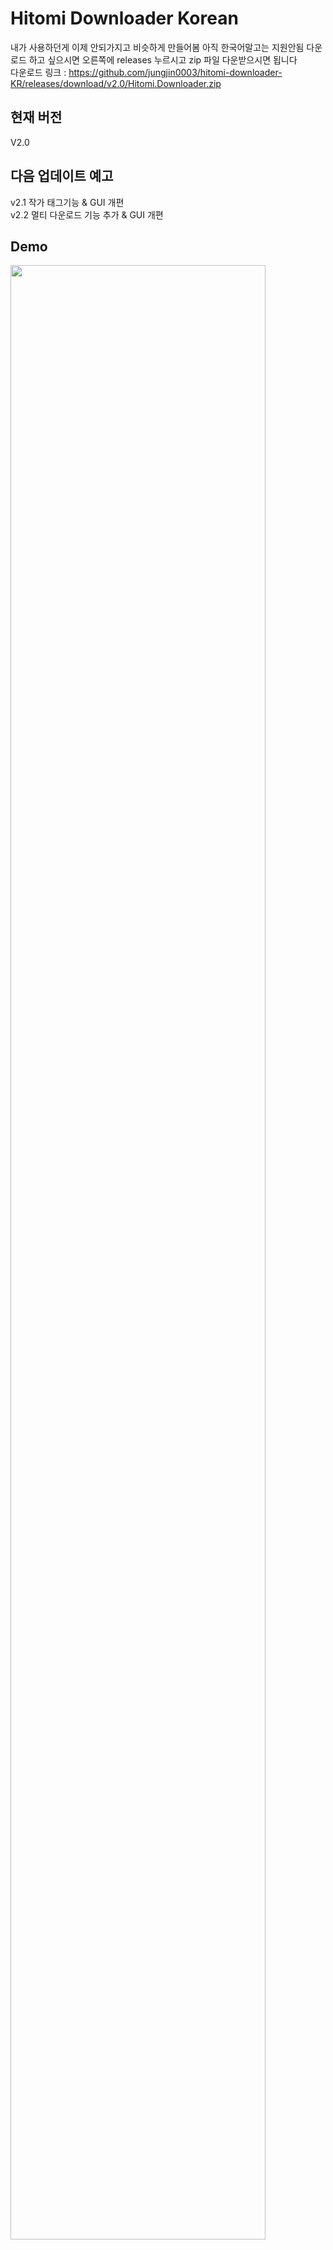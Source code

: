 # Hitomi Downloader Korean
내가 사용하던게 이제 안되가지고 비슷하게 만들어봄 아직 한국어말고는 지원안됨
다운로드 하고 싶으시면 오른쪽에 releases 누르시고 zip 파일 다운받으시면 됩니다 <br>
다운로드 링크 : <https://github.com/jungjin0003/hitomi-downloader-KR/releases/download/v2.0/Hitomi.Downloader.zip>

## 현재 버전
V2.0<br>

## 다음 업데이트 예고
v2.1 작가 태그기능 & GUI 개편<br>
v2.2 멀티 다운로드 기능 추가 & GUI 개편<br>

## Demo
<img src="https://github.com/jungjin0003/hitomi-downloader-KR/blob/master/image.PNG" width="90%"></img>

## 이전 버전
v1.0<br>
v1.1<br>

## 필수목록
.NET Framework 4.6.1 이 설치되어 있어야함 없으면 여기로<br>
.NET Framework 4.6.1 설치하기 : <https://www.microsoft.com/ko-kr/download/details.aspx?id=49982><br>
우회가 안되기 때문에 직접 GoodByeDPI 같은거나 VPN 사용해야함
